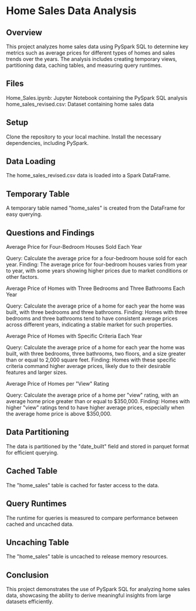 # Home Sales Data Analysis

## Overview
This project analyzes home sales data using PySpark SQL to determine key metrics such as average prices for different types of homes and sales trends over the years. The analysis includes creating temporary views, partitioning data, caching tables, and measuring query runtimes.

## Files
Home_Sales.ipynb: Jupyter Notebook containing the PySpark SQL analysis
home_sales_revised.csv: Dataset containing home sales data

## Setup
Clone the repository to your local machine.
Install the necessary dependencies, including PySpark.

## Data Loading
The home_sales_revised.csv data is loaded into a Spark DataFrame.

## Temporary Table

A temporary table named "home_sales" is created from the DataFrame for easy querying.

## Questions and Findings

Average Price for Four-Bedroom Houses Sold Each Year

Query: Calculate the average price for a four-bedroom house sold for each year.
Finding: The average price for four-bedroom houses varies from year to year, with some years showing higher prices due to market conditions or other factors.

Average Price of Homes with Three Bedrooms and Three Bathrooms Each Year

Query: Calculate the average price of a home for each year the home was built, with three bedrooms and three bathrooms.
Finding: Homes with three bedrooms and three bathrooms tend to have consistent average prices across different years, indicating a stable market for such properties.

Average Price of Homes with Specific Criteria Each Year

Query: Calculate the average price of a home for each year the home was built, with three bedrooms, three bathrooms, two floors, and a size greater than or equal to 2,000 square feet.
Finding: Homes with these specific criteria command higher average prices, likely due to their desirable features and larger sizes.

Average Price of Homes per "View" Rating

Query: Calculate the average price of a home per "view" rating, with an average home price greater than or equal to $350,000.
Finding: Homes with higher "view" ratings tend to have higher average prices, especially when the average home price is above $350,000.

## Data Partitioning
The data is partitioned by the "date_built" field and stored in parquet format for efficient querying.

## Cached Table

The "home_sales" table is cached for faster access to the data.

## Query Runtimes
The runtime for queries is measured to compare performance between cached and uncached data.

## Uncaching Table
The "home_sales" table is uncached to release memory resources.

## Conclusion
This project demonstrates the use of PySpark SQL for analyzing home sales data, showcasing the ability to derive meaningful insights from large datasets efficiently.
